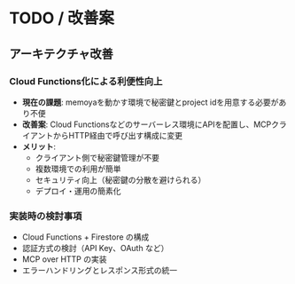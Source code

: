 # TODO / 改善案

## アーキテクチャ改善

### Cloud Functions化による利便性向上
- **現在の課題**: memoyaを動かす環境で秘密鍵とproject idを用意する必要があり不便
- **改善案**: Cloud Functionsなどのサーバーレス環境にAPIを配置し、MCPクライアントからHTTP経由で呼び出す構成に変更
- **メリット**:
  - クライアント側で秘密鍵管理が不要
  - 複数環境での利用が簡単
  - セキュリティ向上（秘密鍵の分散を避けられる）
  - デプロイ・運用の簡素化

### 実装時の検討事項
- Cloud Functions + Firestore の構成
- 認証方式の検討（API Key、OAuth など）
- MCP over HTTP の実装
- エラーハンドリングとレスポンス形式の統一